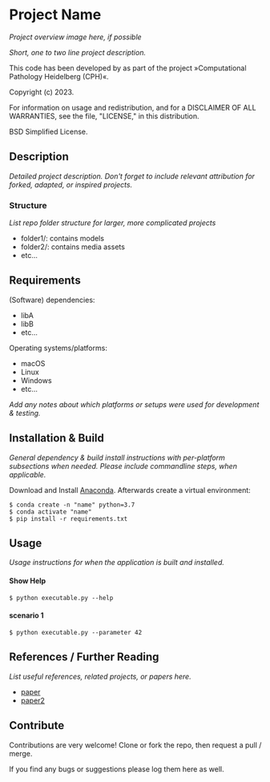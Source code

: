 Project Name
============

_Project overview image here, if possible_

_Short, one to two line project description._
 
This code has been developed by  as part of the project »Computational Pathology Heidelberg (CPH)«.

Copyright (c) 2023.

For information on usage and redistribution, and for a DISCLAIMER OF ALL
WARRANTIES, see the file, "LICENSE," in this distribution.

BSD Simplified License.

Description
-----------

_Detailed project description. Don't forget to include relevant attribution for forked, adapted, or inspired projects._

### Structure

_List repo folder structure for larger, more complicated projects_

* folder1/: contains models
* folder2/: contains media assets
* etc...

Requirements
------------

(Software) dependencies:
* libA
* libB
* etc...

Operating systems/platforms:
* macOS
* Linux
* Windows
* etc...

_Add any notes about which platforms or setups were used for development & testing._

Installation & Build
--------------------

_General dependency & build install instructions with per-platform subsections when needed. Please include commandline steps, when applicable._

Download and Install [Anaconda](https://www.anaconda.com/products/individual). Afterwards create a virtual environment:

```shell
$ conda create -n "name" python=3.7
$ conda activate "name"
$ pip install -r requirements.txt
```

Usage
-----

_Usage instructions for when the application is built and installed._

#### Show Help
```
$ python executable.py --help
```

#### scenario 1
```
$ python executable.py --parameter 42
```

References / Further Reading
----------------------------

_List useful references, related projects, or papers here._

* [paper](www.google.com)
* [paper2](www.google.com)

Contribute
----------

Contributions are very welcome! Clone or fork the repo, then request a pull / merge.

If you find any bugs or suggestions please log them here as well.
